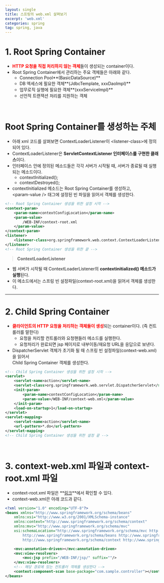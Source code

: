 ```yaml
---
layout: single
title: 스프링의 web.xml 살펴보기
excerpt: 'web.xml'
categories: spring
tag: spring, java
---
```


# 1. Root Spring Container
- <span style="color:red;">**HTTP 요청을 직접 처리하지 않는 객체**</span>들이 생성되는 container이다.
- Root Spring Container에서 관리하는 주요 객체들은 아래와 같다.
    - Connection Pool**(BasicDataSource)**
    - DB 엑세스에 필요한 객체**(JdbcTemplate, xxxDaoImpl)**
    - 업무로직 실행에 필요한 객체**(xxxServiceImpl)**
    - 선언적 트랜잭션 처리를 지원하는 객체

<br>

# **Root Spring Container를 생성하는 주체**
- 아래 xml 코드를 살펴보면 ContextLoaderListener이 \<listener-class>에 정의되어 있다.
- ContextLoaderListener은 **ServletContextListener 인터페이스를 구현한 클래스**이다.
- 인터페이스 안에 정의된 메소드들은 각각 서버가 시작될 때, 서버가 종료될 때 실행되는 메소드이다.
    - contextInitialized();
    - contextDestroyed();
- contextInitialized 메소드는 Root Spring Container를 생성하고, <br> \<param-value /> 태그에 설정된 빈 파일을 읽어서 객체를 생성한다.

```xml
<!-- Root Spring Container 생성을 위한 설정 시작 -->
<context-param>
    <param-name>contextConfigLocation</param-name>
    <param-value>
        /WEB-INF/context-root.xml
    </param-value>
</context-param>
<listener>
    <listener-class>org.springframework.web.context.ContextLoaderListener</listener-class>
</listener>
<!-- Root Spring Container 생성을 위한 끝 -->
```

> **ContextLoaderListener**
- 웹 서버가 시작될 때 ContextLoaderListener의 **contextinitialized() 메소드가 실행**된다.
- 이 메소드에서는 스프링 빈 설정파일(context-root.xml)을 읽어서 객체를 생성한다.

---

# 2. Child Spring Container

- <span style="color:red;">**클라이언트의 HTTP 요청을 처리하는 객체들이 생성**</span>되는 container이다. (즉 컨트롤러를 말한다)
    - 요청을 처리할 컨트롤러와 요청핸들러 메소드를 실행한다.
    - 요청처리가 완료되면 jsp 페이지로 내부이동/재요청 URL을 응답으로 보낸다.
- DispatcherServlet 객체가 초기화 될 때 스프링 빈 설정파일(context-web.xml)을 읽어서 <br> Child Spring Container 객체를 생성한다.

```xml
<!-- Child Spring Container 생성을 위한 설정 시작 -->
<servlet>
    <servlet-name>action</servlet-name>
    <servlet-class>org.springframework.web.servlet.DispatcherServlet</servlet-class>
    <init-param>
        <param-name>contextConfigLocation</param-name>
        <param-value>/WEB-INF/context-web.xml</param-value>
    </init-param>
    <load-on-startup>1</load-on-startup>
</servlet>
<servlet-mapping>
    <servlet-name>action</servlet-name>
    <url-pattern>*.do</url-pattern>
</servlet-mapping>
<!-- Child Spring Container 생성을 위한 설정 끝 -->
```

<br>

# 3. context-web.xml 파일과 context-root.xml 파일
- context-root.xml 파일은 **[링크](https://subtitle1.github.io/spring/db-access/)**에서 확인할 수 있다.
- context-web.xml은 아래 코드과 같다.

```xml
<?xml version="1.0" encoding="UTF-8"?>
<beans xmlns="http://www.springframework.org/schema/beans"
	xmlns:xsi="http://www.w3.org/2001/XMLSchema-instance"
	xmlns:context="http://www.springframework.org/schema/context"
	xmlns:mvc="http://www.springframework.org/schema/mvc"
	xsi:schemaLocation="http://www.springframework.org/schema/mvc http://www.springframework.org/schema/mvc/spring-mvc-4.3.xsd
		http://www.springframework.org/schema/beans http://www.springframework.org/schema/beans/spring-beans.xsd
		http://www.springframework.org/schema/context http://www.springframework.org/schema/context/spring-context-4.3.xsd">

	<mvc:annotation-driven></mvc:annotation-driven>
	<mvc:view-resolvers>
		<mvc:jsp prefix="/WEB-INF/jsp/" suffix=""/>
	</mvc:view-resolvers>
	<!-- 해당 경로에 있는 컨트롤러 객체를 생성한다 -->
	<context:component-scan base-package="com.sample.controller"></context:component-scan>
</beans>
```